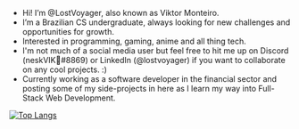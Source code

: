 - Hi! I’m @LostVoyager, also known as Viktor Monteiro.
- I’m a Brazilian CS undergraduate, always looking for new challenges and opportunities for growth. 
- Interested in programming, gaming, anime and all thing tech. 
- I'm not much of a social media user but feel free to hit me up on Discord (neskVIK🐰#8869) or LinkedIn (@lostvoyager) if you want to collaborate on any cool projects. :)
- Currently working as a software developer in the financial sector and posting some of my side-projects in here as I learn my way into Full-Stack Web Development.

[![Top Langs](https://github-readme-stats.vercel.app/api/top-langs/?username=lostvoyager)](https://github.com/lostvoyager/github-readme-stats)

<!---
LostVoyager/LostVoyager is a ✨ special ✨ repository because its `README.md` (this file) appears on your GitHub profile.
You can click the Preview link to take a look at your changes.
--->
